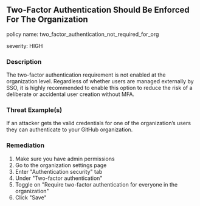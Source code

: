 
## Two-Factor Authentication Should Be Enforced For The Organization
policy name: two_factor_authentication_not_required_for_org

severity: HIGH

### Description
The two-factor authentication requirement is not enabled at the organization level. Regardless of whether users are managed externally by SSO, it is highly recommended to enable this option to reduce the risk of a deliberate or accidental user creation without MFA.

### Threat Example(s)
If an attacker gets the valid credentials for one of the organization’s users they can authenticate to your GitHub organization.



### Remediation
1. Make sure you have admin permissions
2. Go to the organization settings page
3. Enter "Authentication security" tab
4. Under "Two-factor authentication"
5. Toggle on "Require two-factor authentication for everyone in the <ORG> organization"
6. Click "Save"


